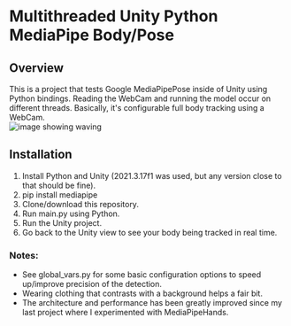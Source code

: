 # Multithreaded Unity Python MediaPipe Body/Pose

## Overview
This is a project that tests Google MediaPipePose inside of Unity using Python bindings. Reading the WebCam and running the model occur on different threads. Basically, it's configurable full body tracking using a WebCam.<br>
![image showing waving](http://ganeshsaraswat.ca/InternetImages/bodygif.gif)


## Installation
1. Install Python and Unity (2021.3.17f1 was used, but any version close to that should be fine).
2. pip install mediapipe
3. Clone/download this repository.
4. Run main.py using Python.
5. Run the Unity project.
6. Go back to the Unity view to see your body being tracked in real time.

### Notes:
* See global_vars.py for some basic configuration options to speed up/improve precision of the detection.
* Wearing clothing that contrasts with a background helps a fair bit.
* The architecture and performance has been greatly improved since my last project where I experimented with MediaPipeHands.
